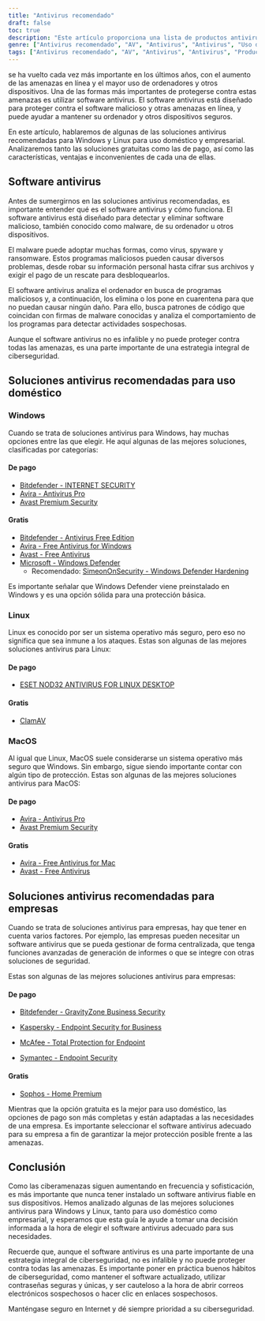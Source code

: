 ```yaml
---
title: "Antivirus recomendado"
draft: false
toc: true
description: "Este artículo proporciona una lista de productos antivirus recomendados para uso doméstico y empresarial, según la clasificación de SimeonOnSecurity. Las clasificaciones se basan en la opinión de profesionales y en pruebas con muestras maliciosas, y sólo cubren las capacidades antivirus, la detección, la experiencia del usuario y el rendimiento. Los usuarios de Windows pueden elegir entre opciones de pago y gratuitas, mientras que los de Linux y MacOS tienen opciones limitadas, con opciones de pago sólo disponibles para Linux. Tenga en cuenta que los antivirus no son necesarios en Linux o MacOS y que no se recomienda utilizar ninguna VPN o gestor de contraseñas proporcionado con el paquete antivirus. El artículo también ofrece recomendaciones sobre proveedores de VPN. Actualmente se está trabajando en las recomendaciones para uso empresarial."
genre: ["Antivirus recomendado", "AV", "Antivirus", "Antivirus", "Uso doméstico", "Uso comercial", "Windows", "Linux", "MacOS", "Ciberseguridad"]
tags: ["Antivirus recomendado", "AV", "Antivirus", "Antivirus", "Productos antivirus recomendados por SimeonOnSecurity", "VirusTotal", "Capacidades audiovisuales", "detección", "experiencia del usuario", "rendimiento", "Windows", "Linux", "MacOS", "VPN", "gestor de contraseñas", "VPNS", "Uso doméstico", "Pagado", "Gratis", "Bitdefender - SEGURIDAD EN INTERNET", "Avira - Antivirus Pro", "Avast Premium Seguridad", "Bitdefender - Antivirus Edición Gratuita", "Avira - Antivirus gratuito para Windows", "Avast - Antivirus gratuito", "Microsoft - Windows Defender", "Endurecimiento de Windows Defender", "ESET NOD32", "ClamAV", "Avira - Antivirus gratuito para Mac", "Sophos", "Uso comercial", "Ciberseguridad"]
---
```

 se ha vuelto cada vez más importante en los últimos años, con el aumento de las amenazas en línea y el mayor uso de ordenadores y otros dispositivos. Una de las formas más importantes de protegerse contra estas amenazas es utilizar software antivirus. El software antivirus está diseñado para proteger contra el software malicioso y otras amenazas en línea, y puede ayudar a mantener su ordenador y otros dispositivos seguros.

En este artículo, hablaremos de algunas de las soluciones antivirus recomendadas para Windows y Linux para uso doméstico y empresarial. Analizaremos tanto las soluciones gratuitas como las de pago, así como las características, ventajas e inconvenientes de cada una de ellas.

## Software antivirus

Antes de sumergirnos en las soluciones antivirus recomendadas, es importante entender qué es el software antivirus y cómo funciona. El software antivirus está diseñado para detectar y eliminar software malicioso, también conocido como malware, de su ordenador u otros dispositivos.

El malware puede adoptar muchas formas, como virus, spyware y ransomware. Estos programas maliciosos pueden causar diversos problemas, desde robar su información personal hasta cifrar sus archivos y exigir el pago de un rescate para desbloquearlos.

El software antivirus analiza el ordenador en busca de programas maliciosos y, a continuación, los elimina o los pone en cuarentena para que no puedan causar ningún daño. Para ello, busca patrones de código que coincidan con firmas de malware conocidas y analiza el comportamiento de los programas para detectar actividades sospechosas.

Aunque el software antivirus no es infalible y no puede proteger contra todas las amenazas, es una parte importante de una estrategia integral de ciberseguridad.

## Soluciones antivirus recomendadas para uso doméstico

### Windows

Cuando se trata de soluciones antivirus para Windows, hay muchas opciones entre las que elegir. He aquí algunas de las mejores soluciones, clasificadas por categorías:

#### De pago

- [Bitdefender - INTERNET SECURITY](https://bitdefender.f9tmep.net/VmN5Ka)
- [Avira - Antivirus Pro](https://www.avira.com/en/antivirus-pro)
- [Avast Premium Security](https://amzn.to/2MA7jR2)

#### Gratis

- [Bitdefender - Antivirus Free Edition](https://bitdefender.f9tmep.net/1r7NMa)
- [Avira - Free Antivirus for Windows](https://www.avira.com/en/free-antivirus-windows)
- [Avast - Free Antivirus](https://www.avast.com/en-us/index)
- [Microsoft - Windows Defender](https://www.microsoft.com/en-us/windows/comprehensive-security)
  - Recomendado: [SimeonOnSecurity - Windows Defender Hardening](https://github.com/simeononsecurity/Windows-Defender-Hardening)


Es importante señalar que Windows Defender viene preinstalado en Windows y es una opción sólida para una protección básica.

### Linux

Linux es conocido por ser un sistema operativo más seguro, pero eso no significa que sea inmune a los ataques. Estas son algunas de las mejores soluciones antivirus para Linux:

#### De pago

- [ESET NOD32 ANTIVIRUS FOR LINUX DESKTOP](https://www.eset.com/int/home/antivirus-linux)

#### Gratis

- [ClamAV](https://www.clamav.net/)

### MacOS

Al igual que Linux, MacOS suele considerarse un sistema operativo más seguro que Windows. Sin embargo, sigue siendo importante contar con algún tipo de protección. Estas son algunas de las mejores soluciones antivirus para MacOS:

#### De pago

- [Avira - Antivirus Pro](https://www.avira.com/en/antivirus-pro)
- [Avast Premium Security](https://amzn.to/2MA7jR2)

#### Gratis

- [Avira - Free Antivirus for Mac](https://www.avira.com/en/free-antivirus-mac)
- [Avast - Free Antivirus](https://www.avast.com/en-us/index)

## Soluciones antivirus recomendadas para empresas

Cuando se trata de soluciones antivirus para empresas, hay que tener en cuenta varios factores. Por ejemplo, las empresas pueden necesitar un software antivirus que se pueda gestionar de forma centralizada, que tenga funciones avanzadas de generación de informes o que se integre con otras soluciones de seguridad.

Estas son algunas de las mejores soluciones antivirus para empresas:

#### De pago

- [Bitdefender - GravityZone Business Security](https://bitdefender.f9tmep.net/ZQNAzQ)

- [Kaspersky - Endpoint Security for Business](https://usa.kaspersky.com/enterprise-security/endpoint)

- [McAfee - Total Protection for Endpoint](https://www.mcafee.com/enterprise/en-us/products/total-protection-for-endpoint.html)

- [Symantec - Endpoint Security](https://www.symantec.com/products/endpoint-security)

#### Gratis

- [Sophos - Home Premium](https://home.sophos.com/)

Mientras que la opción gratuita es la mejor para uso doméstico, las opciones de pago son más completas y están adaptadas a las necesidades de una empresa. Es importante seleccionar el software antivirus adecuado para su empresa a fin de garantizar la mejor protección posible frente a las amenazas.

## Conclusión

Como las ciberamenazas siguen aumentando en frecuencia y sofisticación, es más importante que nunca tener instalado un software antivirus fiable en sus dispositivos. Hemos analizado algunas de las mejores soluciones antivirus para Windows y Linux, tanto para uso doméstico como empresarial, y esperamos que esta guía le ayude a tomar una decisión informada a la hora de elegir el software antivirus adecuado para sus necesidades.

Recuerde que, aunque el software antivirus es una parte importante de una estrategia integral de ciberseguridad, no es infalible y no puede proteger contra todas las amenazas. Es importante poner en práctica buenos hábitos de ciberseguridad, como mantener el software actualizado, utilizar contraseñas seguras y únicas, y ser cauteloso a la hora de abrir correos electrónicos sospechosos o hacer clic en enlaces sospechosos.

Manténgase seguro en Internet y dé siempre prioridad a su ciberseguridad.

